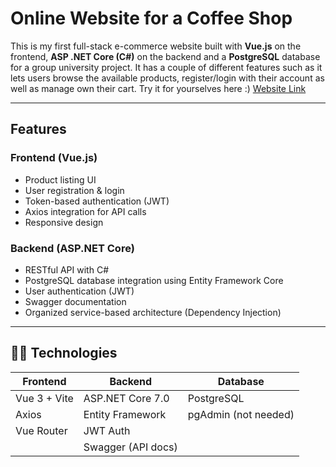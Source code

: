# Online Website for a Coffee Shop

This is my first full-stack e-commerce website built with **Vue.js** on the frontend, **ASP .NET Core (C#)** on the backend and a **PostgreSQL** database for a group university project.
It has a couple of different features such as it lets users browse the available products, register/login with their account as well as manage own their cart.
Try it for yourselves here :) [Website Link](http://ecoffee.dns.army/)

----------------

## Features

### Frontend (Vue.js)
- Product listing UI
- User registration & login
- Token-based authentication (JWT)
- Axios integration for API calls
- Responsive design

### Backend (ASP.NET Core)
- RESTful API with C#
- PostgreSQL database integration using Entity Framework Core
- User authentication (JWT)
- Swagger documentation
- Organized service-based architecture (Dependency Injection)

----------------

## 🧑‍💻 Technologies

| Frontend        | Backend             | Database             |
|-----------------|---------------------|----------------------|
| Vue 3 + Vite    | ASP.NET Core 7.0    | PostgreSQL           |
| Axios           | Entity Framework    | pgAdmin (not needed) |
| Vue Router      | JWT Auth            |                      |
|                 | Swagger (API docs)  |                      |
